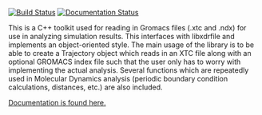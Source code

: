 [![Build Status](https://travis-ci.org/wesbarnett/libgmxcpp.svg?branch=releases)](https://travis-ci.org/wesbarnett/libgmxcpp)
[![Documentation
Status](https://readthedocs.org/projects/libgmxcpp/badge/?version=v3.2-rc1)](https://readthedocs.org/projects/libgmxcpp/?badge=v3.2-rc1)

This is a C++ toolkit used for reading in Gromacs files (.xtc and .ndx) for
use in analyzing simulation results. This interfaces with libxdrfile and
implements an object-oriented style. The main usage of the library is to be able
to create a Trajectory object which reads in an XTC file along with an optional
GROMACS index file such that the user only has to worry with implementing the
actual analysis. Several functions which are repeatedly used in Molecular
Dynamics analysis (periodic boundary condition calculations, distances, etc.)
are also included. 

[Documentation is found here.](http://libgmxcpp.readthedocs.org/)
